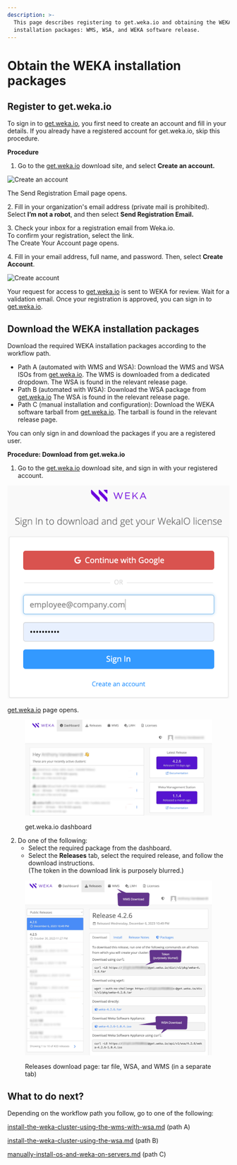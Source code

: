 ```yaml
---
description: >-
  This page describes registering to get.weka.io and obtaining the WEKA
  installation packages: WMS, WSA, and WEKA software release.
---
```


# Obtain the WEKA installation packages

## **Register to get.weka.io**

To sign in to [get.weka.io](http://get.weka.io), you first need to create an account and fill in your details. If you already have a registered account for get.weka.io, skip this procedure.

**Procedure**

1. Go to the [get.weka.io](https://get.weka.io/ui/dashboard) download site, and select **Create an account.**

![Create an account](../../.gitbook/assets/Sign-in\_create\_an\_account.png)

The Send Registration Email page opens.

2\. Fill in your organization's email address (private mail is prohibited).\
&#x20;   Select **I’m not a robot**, and then select **Send Registration Email.**

3\. Check your inbox for a registration email from Weka.io. \
&#x20;   To confirm your registration, select the link.\
&#x20;   The Create Your Account page opens.

4\. Fill in your email address, full name, and password. Then, select **Create Account**.

![Create account](../../.gitbook/assets/Create\_an\_account.png)

Your request for access to [get.weka.io](http://get.weka.io) is sent to WEKA for review. Wait for a validation email. Once your registration is approved, you can sign in to [get.weka.io](http://get.weka.io).

## **Download the** WEKA **installation packages**

Download the required WEKA installation packages according to the workflow path.

* Path A (automated with WMS and WSA): Download the WMS and WSA ISOs from [get.weka.io](https://get.weka.io/ui/dashboard). The WMS is downloaded from a dedicated dropdown.  The WSA is found in the relevant release page.
* Path B (automated with WSA): Download the WSA package from [get.weka.io](https://get.weka.io/ui/dashboard) The WSA is found in the relevant release page.
* Path C (manual installation and configuration): Download the WEKA software tarball from [get.weka.io](https://get.weka.io/ui/dashboard). The tarball is found in the relevant release page.

You can only sign in and download the packages if you are a registered user.

**Procedure: Download from get.weka.io**

1. Go to the [get.weka.io](https://get.weka.io/ui/dashboard) download site, and sign in with your registered account.

![Sign in to download and get your WEKA license](../../.gitbook/assets/sign-in-for-download.png)

[get.weka.io](http://get.weka.io) page opens.

<figure><img src="../../.gitbook/assets/2023-12-20_09-17-44 (2).jpg" alt=""><figcaption><p>get.weka.io dashboard</p></figcaption></figure>

2. Do one of the following:
   * Select the required package from the dashboard.
   * Select the **Releases** tab, select the required release, and follow the download instructions.\
     (The token in the download link is purposely blurred.)

<figure><img src="../../.gitbook/assets/2023-12-20_09-18-13.jpg" alt=""><figcaption><p>Releases download page: tar file, WSA, and WMS (in a separate tab)</p></figcaption></figure>

## What to do next?

Depending on the workflow path you follow, go to one of the following:

[install-the-weka-cluster-using-the-wms-with-wsa.md](install-the-weka-cluster-using-the-wms-with-wsa.md "mention") (path A)

[install-the-weka-cluster-using-the-wsa.md](install-the-weka-cluster-using-the-wsa.md "mention") (path B)

[manually-install-os-and-weka-on-servers.md](manually-install-os-and-weka-on-servers.md "mention") (path C)
